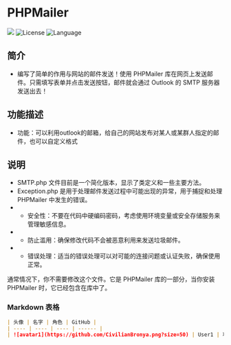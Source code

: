 # PHPMailer
![](https://img.shields.io/badge/license-MIT-blue)
![License](https://img.shields.io/badge/license-MIT-yellow)
![Language](https://img.shields.io/badge/language-php-brightgreen)
## 简介

- 编写了简单的作用与网站的邮件发送！使用 PHPMailer 库在网页上发送邮件。只需填写表单并点击发送按钮，邮件就会通过 Outlook 的 SMTP 服务器发送出去！

## 功能描述

- 功能：可以利用outlook的邮箱，给自己的网站发布对某人或某群人指定的邮件，也可以自定义格式

## 说明

- SMTP.php 文件目前是一个简化版本，显示了类定义和一些主要方法。
- Exception.php 是用于处理邮件发送过程中可能出现的异常，用于捕捉和处理 PHPMailer 中发生的错误。
- - 安全性：不要在代码中硬编码密码，考虑使用环境变量或安全存储服务来管理敏感信息。
- - 防止滥用：确保修改代码不会被恶意利用来发送垃圾邮件。
- - 错误处理：适当的错误处理可以对可能的连接问题或认证失败，确保使用正常。

通常情况下，你不需要修改这个文件。它是 PHPMailer 库的一部分，当你安装 PHPMailer 时，它已经包含在库中了。

### Markdown 表格

```Markdown
| 头像 | 名字 | 角色 | GitHub |
| ---- | ---- | ---- | ------ |
| ![avatar1](https://github.com/CivilianBronya.png?size=50) | User1 | 项目开发者 | [@username1](https://github.com/CivilianBronya) |
